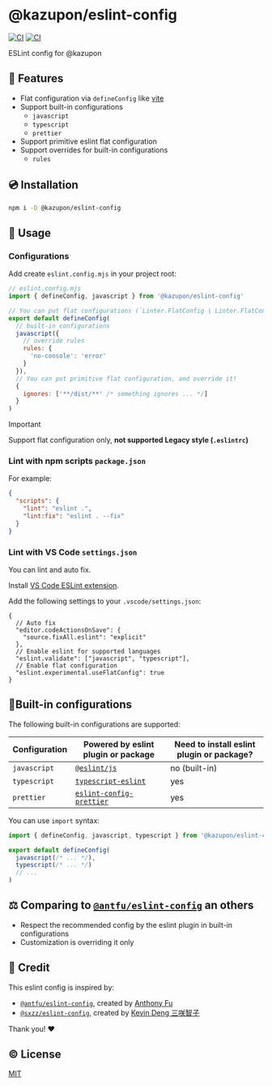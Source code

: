# @kazupon/eslint-config

[![CI](https://github.com/kazupon/eslint-config/actions/workflows/ci.yml/badge.svg)](https://github.com/kazupon/eslint-config/actions/workflows/ci.yml)
[![CI](https://github.com/kazupon/eslint-config/actions/workflows/ci.yml/badge.svg)](https://github.com/kazupon/eslint-config/actions/workflows/ci.yml)

ESLint config for @kazupon

## 🌟 Features

- Flat configuration via `defineConfig` like [vite](https://vitejs.dev/config/)
- Support built-in configurations
  - `javascript`
  - `typescript`
  - `prettier`
- Support primitive eslint flat configuration
- Support overrides for built-in configurations
  - `rules`

## 💿 Installation

```sh
npm i -D @kazupon/eslint-config
```

## 🚀 Usage

### Configurations

Add create `eslint.config.mjs` in your project root:

```js
// eslint.config.mjs
import { defineConfig, javascript } from '@kazupon/eslint-config'

// You can put flat configurations (`Linter.FlatConfig | Linter.FlatConfig[]`)
export default defineConfig(
  // built-in configurations
  javascript({
    // override rules
    rules: {
      'no-console': 'error'
    }
  }),
  // You can put primitive flat configuration, and override it!
  {
    ignores: ['**/dist/**' /* something ignores ... */]
  }
)
```

> [!IMPORTANT]
> Support flat configuration only, **not supported Legacy style (`.eslintrc`)**

### Lint with npm scripts `package.json`

For example:

```json
{
  "scripts": {
    "lint": "eslint .",
    "lint:fix": "eslint . --fix"
  }
}
```

### Lint with VS Code `settings.json`

You can lint and auto fix.

Install [VS Code ESLint extension](https://marketplace.visualstudio.com/items?itemName=dbaeumer.vscode-eslint).

Add the following settings to your `.vscode/settings.json`:

```jsonc
{
  // Auto fix
  "editor.codeActionsOnSave": {
    "source.fixAll.eslint": "explicit"
  },
  // Enable eslint for supported languages
  "eslint.validate": ["javascript", "typescript"],
  // Enable flat configuration
  "eslint.experimental.useFlatConfig": true
}
```

## 🔨Built-in configurations

The following built-in configurations are supported:

| Configuration | Powered by eslint plugin or package                                              | Need to install eslint plugin or package? |
| ------------- | -------------------------------------------------------------------------------- | ----------------------------------------- |
| `javascript`  | [`@eslint/js`](https://www.npmjs.com/package/@eslint/js)                         | no (built-in)                             |
| `typescript`  | [`typescript-eslint`](https://www.npmjs.com/package/typescript-eslint)           | yes                                       |
| `prettier`    | [`eslint-config-prettier`](https://www.npmjs.com/package/eslint-config-prettier) | yes                                       |

You can use `import` syntax:

```js
import { defineConfig, javascript, typescript } from '@kazupon/eslint-config'

export default defineConfig(
  javascript(/* ... */),
  typescript(/* ... */)
  // ...
)
```

## ⚖️ Comparing to [`@antfu/eslint-config`](https://github.com/antfu/eslint-config) an others

- Respect the recommended config by the eslint plugin in built-in configurations
- Customization is overriding it only

## 💖 Credit

This eslint config is inspired by:

- [`@antfu/eslint-config`](https://github.com/antfu/eslint-config), created by [Anthony Fu](https://github.com/antfu)
- [`@sxzz/eslint-config`](https://github.com/sxzz/eslint-config), created by [Kevin Deng 三咲智子](https://github.com/sxzz)

Thank you! ❤️

## ©️ License

[MIT](http://opensource.org/licenses/MIT)
